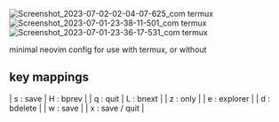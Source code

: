 ![Screenshot_2023-07-02-02-04-07-625_com termux](https://github.com/pygmysrc/mini-config/assets/57778636/3cd07884-6bf7-4f4d-8b8c-7f2577f62287)
![Screenshot_2023-07-01-23-38-11-501_com termux](https://github.com/pygmysrc/mini-config/assets/57778636/d0413537-8e36-42f3-a8d4-6b8a93b3b2ad)
![Screenshot_2023-07-01-23-36-17-531_com termux](https://github.com/pygmysrc/mini-config/assets/57778636/e7fe2c6d-f734-431c-b9d3-12ea4ea7f65c)

minimal neovim config for use with termux, or without

## key mappings

| s : save  | H : bprev |
| q : quit  | L : bnext |
| z : only             |
| <leader> e : explorer    |
| <leader> d : bdelete     |
| <leader> w : save        |
| <leader> x : save / quit | 
